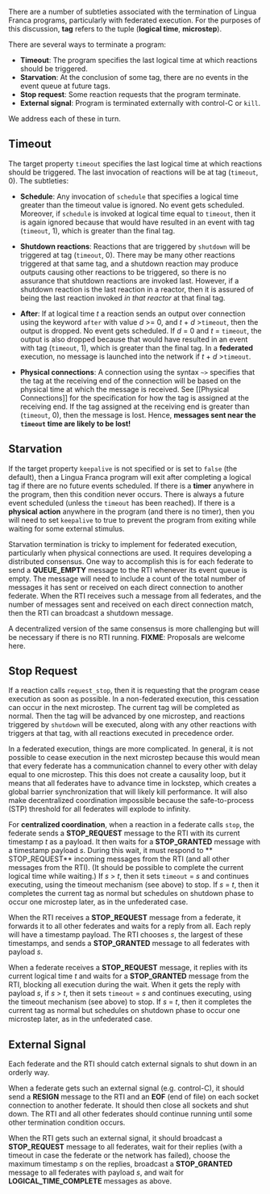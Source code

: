 There are a number of subtleties associated with the termination of Lingua Franca programs, particularly with federated execution. For the purposes of this discussion, **tag** refers to the tuple (**logical time**, **microstep**). 

There are several ways to terminate a program:

* **Timeout**: The program specifies the last logical time at which reactions should be triggered.
* **Starvation**: At the conclusion of some tag, there are no events in the event queue at future tags.
* **Stop request**: Some reaction requests that the program terminate.
* **External signal**: Program is terminated externally with control-C or `kill`.

We address each of these in turn.

## Timeout

The target property `timeout` specifies the last logical time at which reactions should be triggered. The last invocation of reactions will be at tag (`timeout`, 0). The subtleties:

* **Schedule**: Any invocation of `schedule` that specifies a logical time greater than the timeout value is ignored. No event gets scheduled. Moreover, if `schedule` is invoked at logical time equal to `timeout`, then it is again ignored because that would have resulted in an event with tag (`timeout`, 1), which is greater than the final tag.

* **Shutdown reactions**: Reactions that are triggered by `shutdown` will be triggered at tag (`timeout`, 0). There may be many other reactions triggered at that same tag, and a shutdown reaction may produce outputs causing other reactions to be triggered, so there is no assurance that shutdown reactions are invoked last. However, if a shutdown reaction is the last reaction in a reactor, then it is assured of being the last reaction invoked *in that reactor* at that final tag.

* **After**: If at logical time *t* a reaction sends an output over connection using the keyword `after` with value *d* >= 0, and *t* + *d* >`timeout`, then the output is dropped. No event gets scheduled. If *d* = 0 and *t* = `timeout`, the output is also dropped because that would have resulted in an event with tag (`timeout`, 1), which is greater than the final tag. In a **federated** execution, no message is launched into the network if  *t* + *d* >`timeout`.

* **Physical connections**: A connection using the syntax `~>` specifies that the tag at the receiving end of the connection will be based on the physical time at which the message is received. See [[Physical Connections]] for the specification for how the tag is assigned at the receiving end. If the tag assigned at the receiving end is greater than (`timeout`, 0), then the message is lost. Hence, **messages sent near the `timeout` time are likely to be lost!**

## Starvation

If the target property `keepalive` is not specified or is set to `false` (the default), then a Lingua Franca program will exit after completing a logical tag if there are no future events scheduled. If there is a **timer** anywhere in the program, then this condition never occurs. There is always a future event scheduled (unless the `timeout` has been reached).  If there is a **physical action** anywhere in the program (and there is no timer), then you will need to set `keepalive` to true to prevent the program from exiting while waiting for some external stimulus.

Starvation termination is tricky to implement for federated execution, particularly when physical connections are used. It requires developing a distributed consensus. One way to accomplish this is for each federate to send a **QUEUE_EMPTY** message to the RTI whenever its event queue is empty. The message will need to include a count of the total number of messages it has sent or received on each direct connection to another federate. When the RTI receives such a message from all federates, and the number of messages sent and received on each direct connection match, then the RTI can broadcast a shutdown message.

A decentralized version of the same consensus is more challenging but will be necessary if there is no RTI running. **FIXME**: Proposals are welcome here.

## Stop Request

If a reaction calls `request_stop`, then it is requesting that the program cease execution as soon as possible. In a non-federated execution, this cessation can occur in the next microstep. The current tag will be completed as normal. Then the tag will be advanced by one microstep, and reactions triggered by `shutdown` will be executed, along with any other reactions with triggers at that tag, with all reactions executed in precedence order.

In a federated execution, things are more complicated. In general, it is not possible to cease execution in the next microstep because this would mean that every federate has a communication channel to every other with delay equal to one microstep. This this does not create a causality loop, but it means that all federates have to advance time in lockstep, which creates a global barrier synchronization that will likely kill performance. It will also make decentralized coordination impossible because the safe-to-process (STP) threshold for all federates will explode to infinity.

For **centralized coordination**, when a reaction in a federate calls `stop`, the federate sends a **STOP_REQUEST** message to the RTI with its current timestamp *t* as a payload. It then waits for a **STOP_GRANTED** message with a timestamp payload *s*. During this wait, it must respond to ** STOP_REQUEST** incoming messages from the RTI (and all other messages from the RTI). (It should be possible to complete the current logical time while waiting.) If *s* > *t*, then it sets `timeout` = *s* and continues executing, using the timeout mechanism (see above) to stop. If *s* = *t*, then it completes the current tag as normal but schedules on shutdown phase to occur one microstep later, as in the unfederated case.

When the RTI receives a **STOP_REQUEST** message from a federate, it forwards it to all other federates and waits for a reply from all.  Each reply will have a timestamp payload. The RTI chooses *s*, the largest of these timestamps, and sends a **STOP_GRANTED** message to all federates with payload *s*.

When a federate receives a **STOP_REQUEST** message, it replies with its current logical time *t* and waits for a **STOP_GRANTED** message from the RTI, blocking all execution during the wait. When it gets the reply with payload *s*, if *s* > *t*, then it sets `timeout` = *s* and continues executing, using the timeout mechanism (see above) to stop. If *s* = *t*, then it completes the current tag as normal but schedules on shutdown phase to occur one microstep later, as in the unfederated case.


## External Signal

Each federate and the RTI should catch external signals to shut down in an orderly way.

When a federate gets such an external signal (e.g. control-C), it should send a **RESIGN** message to the RTI and an **EOF** (end of file) on each socket connection to another federate. It should then close all sockets and shut down. The RTI and all other federates should continue running until some other termination condition occurs.

When the RTI gets such an external signal, it should broadcast a **STOP_REQUEST** message to all federates, wait for their replies (with a timeout in case the federate or the network has failed), choose the maximum timestamp *s* on the replies, broadcast a **STOP_GRANTED** message to all federates with payload *s*, and wait for **LOGICAL_TIME_COMPLETE** messages as above.
